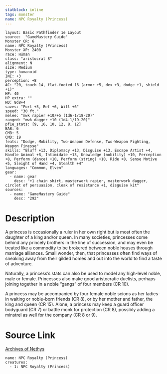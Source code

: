 ```yaml
---
statblock: inline
tags: monster
name: NPC Royalty (Princess)
---
```

```statblock
layout: Basic Pathfinder 1e Layout
source:  "GameMastery Guide"
Monster_CR: 6
name: NPC Royalty (Princess)
Monster_XP: 2400
race: Human
class: "aristocrat 8"
alignment: N
size: Medium
type: humanoid
INI: +3
perception: +8
AC: "20, touch 14, flat-footed 16 (armor +5, dex +3, dodge +1, shield +1)"
HP: 40
HP_extra: ""
HD: 8d8+4
saves: "Fort +3, Ref +6, Will +6"
speed: "30 ft."
melee: "mwk rapier +10/+5 (1d6-1/18-20)"
ranged: "mwk dagger +10 (1d4-1/19-20)"
pf1e_stats: [9, 16, 10, 12, 8, 12]
BAB: 6
CMB: 5
CMD: 19
feats: "Dodge, Mobility, Two-Weapon Defense, Two-Weapon Fighting, Weapon Finesse"
skills: "Bluff +13, Diplomacy +13, Disguise +13, Escape Artist +4, Handle Animal +8, Intimidate +13, Knowledge (nobility) +10, Perception +8, Perform (dance) +10, Perform (string) +10, Ride +8, Sense Motive +5, Sleight of Hand +4, Stealth +4"
languages: "Common, Elven"
gear:
  - name: gear
    desc: "+1 chain shirt, masterwork rapier, masterwork dagger, circlet of persuasion, cloak of resistance +1, disguise kit"
sources:
  - name: "GameMastery Guide"
    desc: "292"
```
# Description
A princess is occasionally a ruler in her own right but is most often the daughter of a king and/or queen. In many societies, princesses come behind any princely brothers in the line of succession, and may even be treated like a commodity to be brokered between noble houses through marriage alliances. Small wonder, then, that princesses often find ways of sneaking away from their gilded homes and out into the world to find a taste of adventure.

Naturally, a princess’s stats can also be used to model any high-level noble, male or female. Princesses also make good aristocratic duelists, perhaps joining together in a noble “gangs” of four members (CR 10).

A princess may be accompanied by four female noble scions as her ladies-in waiting or noble-born friends (CR 8), or by her mother and father, the king and queen (CR 15). Alone, a princess may keep a guard officer bodyguard (CR 7) or battle monk for protection (CR 8), possibly adding a minstrel as well for the company (CR 8 or 9).
# Source Link
[Archives of Nethys](https://aonprd.com/NPCDisplay.aspx?ItemName=Royalty%20(Princess))
```encounter-table
name: NPC Royalty (Princess)
creatures:
  - 1: NPC Royalty (Princess)
```
